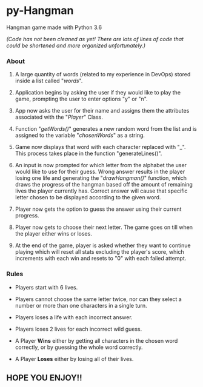 # py-Hangman
Hangman game made with Python 3.6

*(Code has not been cleaned as yet! There are lots of lines of code that could be shortened and more organized unfortunately.)*



### About

1. A large quantity of words (related to my experience in DevOps) stored inside a list called "*words*".

1. Application begins by asking the user if they would like to play the game, prompting the user to enter options "y" or "n".

1. App now asks the user for their name and assigns them the attributes associated with the "*Player*" Class.

1. Function "*getWords()*" generates a new random word from the list and is assigned to the variable "*chosenWords*" as a string.

1. Game now displays that word with each character replaced with "_". This process takes place in the function "generateLines()".

1. An input is now prompted for which letter from the alphabet the user would like to use for their guess. Wrong answer results in the player losing one life and generating the "*drawHangman()*" function, which draws the progress of the hangman based off the amount of remaining lives the player currently has. Correct answer will cause that specific letter chosen to be displayed according to the given word.

1. Player now gets the option to guess the answer using their current progress.

1. Player now gets to choose their next letter. The game goes on till when the player either wins or loses.

1. At the end of the game, player is asked whether they want to continue playing which will reset all stats excluding the player's score, which increments with each win and resets to "0" with  each failed attempt.




### Rules

* Players start with 6 lives.

* Players cannot choose the same letter twice, nor can they select a number or more than one characters in a single turn.

* Players loses a life with each incorrect answer.

* Players loses 2 lives for each incorrect wild guess.

* A Player **Wins** either by getting all characters in the chosen word correctly, or by guessing the whole word correctly.

* A Player **Loses** either by losing all of their lives.


## HOPE YOU ENJOY!!
